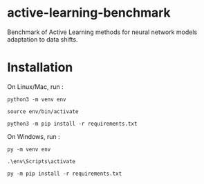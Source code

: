# active-learning-benchmark

Benchmark of Active Learning methods for neural network models adaptation to data shifts.

# Installation

On Linux/Mac, run  :
```
python3 -m venv env
```
```
source env/bin/activate
```
```
python3 -m pip install -r requirements.txt
```


On Windows, run :
```
py -m venv env
```
```
.\env\Scripts\activate
```
```
py -m pip install -r requirements.txt
```
